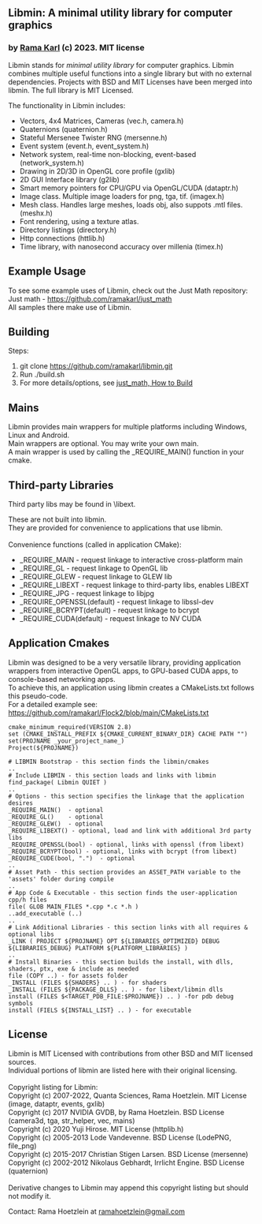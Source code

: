 
## Libmin: A minimal utility library for computer graphics

### by [Rama Karl](http://ramakarl.com) (c) 2023. MIT license

Libmin stands for *minimal utility library* for computer graphics. Libmin combines multiple useful functions into a single library but with no external dependencies.
Projects with BSD and MIT Licenses have been merged into libmin. The full library is MIT Licensed.<br>

The functionality in Libmin includes:
- Vectors, 4x4 Matrices, Cameras (vec.h, camera.h)
- Quaternions (quaternion.h)
- Stateful Mersenee Twister RNG (mersenne.h)
- Event system (event.h, event_system.h)
- Network system, real-time non-blocking, event-based (network_system.h)
- Drawing in 2D/3D in OpenGL core profile (gxlib)
- 2D GUI Interface library (g2lib)
- Smart memory pointers for CPU/GPU via OpenGL/CUDA (dataptr.h)
- Image class. Multiple image loaders for png, tga, tif. (imagex.h)
- Mesh class. Handles large meshes, loads obj, also suppots .mtl files. (meshx.h)
- Font rendering, using a texture atlas.
- Directory listings (directory.h)
- Http connections (httlib.h)
- Time library, with nanosecond accuracy over millenia (timex.h)

## Example Usage

To see some example uses of Libmin, check out the Just Math repository:<br>
Just math - <a href="https://github.com/ramakarl/just_math">https://github.com/ramakarl/just_math</a><br>
All samples there make use of Libmin.<br>

## Building

Steps:
1) git clone https://github.com/ramakarl/libmin.git
2) Run ./build.sh
3) For more details/options, see <a href="https://github.com/ramakarl/just_math?tab=readme-ov-file#how-to-build">just_math, How to Build</a>

## Mains

Libmin provides main wrappers for multiple platforms including Windows, Linux and Android.<br>
Main wrappers are optional. You may write your own main.<br>
A main wrapper is used by calling the _REQUIRE_MAIN() function in your cmake.

## Third-party Libraries

Third party libs may be found in \libext.

These are not built into libmin.<br>
They are provided for convenience to applications that use libmin.<br>
<Br>
Convenience functions (called in application CMake):
- _REQUIRE_MAIN - request linkage to interactive cross-platform main
- _REQUIRE_GL - request linkage to OpenGL lib
- _REQUIRE_GLEW - request linkage to GLEW lib
- _REQUIRE_LIBEXT - request linkage to third-party libs, enables LIBEXT
- _REQUIRE_JPG - request linkage to libjpg 
- _REQUIRE_OPENSSL(default) - request linkage to libssl-dev
- _REQUIRE_BCRYPT(default) - request linkage to bcrypt
- _REQUIRE_CUDA(default) - request linkage to NV CUDA

## Application Cmakes 
Libmin was designed to be a very versatile library, providing application wrappers from interactive OpenGL apps, to GPU-based CUDA apps, to console-based networking apps.<br>
To achieve this, an application using libmin creates a CMakeLists.txt follows this pseudo-code.<br>
For a detailed example see: https://github.com/ramakarl/Flock2/blob/main/CMakeLists.txt<br>

```
cmake_minimum_required(VERSION 2.8)
set (CMAKE_INSTALL_PREFIX ${CMAKE_CURRENT_BINARY_DIR} CACHE PATH "")
set(PROJNAME _your_project_name_)
Project(${PROJNAME})

# LIBMIN Bootstrap - this section finds the libmin/cmakes
..
# Include LIBMIN - this section loads and links with libmin
find_package( Libmin QUIET )
..
# Options - this section specifies the linkage that the application desires
_REQUIRE_MAIN()  - optional
_REQUIRE_GL()    - optional
_REQUIRE_GLEW()  - optional
_REQUIRE_LIBEXT() - optional, load and link with additional 3rd party libs
_REQUIRE_OPENSSL(bool) - optional, links with openssl (from libext)
_REQUIRE_BCRYPT(bool) - optional, links with bcrypt (from libext)
_REQUIRE_CUDE(bool, ".")  - optional
..
# Asset Path - this section provides an ASSET_PATH variable to the 'assets' folder during compile
..
# App Code & Executable - this section finds the user-application cpp/h files
file( GLOB MAIN_FILES *.cpp *.c *.h )
..add_executable (..)
..
# Link Additional Libraries - this section links with all requires & optional libs
_LINK ( PROJECT ${PROJNAME} OPT ${LIBRARIES_OPTIMIZED} DEBUG ${LIBRARIES_DEBUG} PLATFORM ${PLATFORM_LIBRARIES} )
..
# Install Binaries - this section builds the install, with dlls, shaders, ptx, exe & include as needed
file (COPY ..) - for assets folder
_INSTALL (FILES ${SHADERS} .. ) - for shaders
_INSTALL (FILES ${PACKAGE_DLLS} .. ) - for libext/libmin dlls
install (FILES $<TARGET_PDB_FILE:$PROJNAME}) .. ) -for pdb debug symbols
install (FIELS ${INSTALL_LIST} .. ) - for executable
```

## License

Libmin is MIT Licensed with contributions from other BSD and MIT licensed sources.<br>
Individual portions of libmin are listed here with their original licensing.<br>
<br>
Copyright listing for Libmin:<br>
Copyright (c) 2007-2022, Quanta Sciences, Rama Hoetzlein. MIT License (image, dataptr, events, gxlib)<br>
Copyright (c) 2017 NVIDIA GVDB, by Rama Hoetzlein. BSD License (camera3d, tga, str_helper, vec, mains)<br>
Copyright (c) 2020 Yuji Hirose. MIT License (httplib.h)<br>
Copyright (c) 2005-2013 Lode Vandevenne. BSD License (LodePNG, file_png)<br>
Copyright (c) 2015-2017 Christian Stigen Larsen. BSD License (mersenne)<br>
Copyright (c) 2002-2012 Nikolaus Gebhardt, Irrlicht Engine. BSD License (quaternion)<br>
<br>
Derivative changes to Libmin may append this copyright listing but should not modify it.<br>

Contact: Rama Hoetzlein at ramahoetzlein@gmail.com

